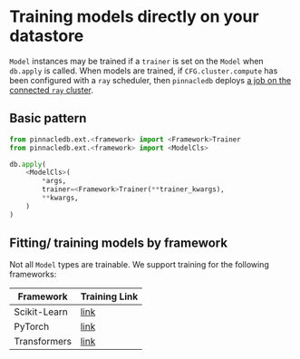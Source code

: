 # Training models directly on your datastore

`Model` instances may be trained if a `trainer` is set on the `Model` when `db.apply` is called.
When models are trained, if `CFG.cluster.compute` has been configured with a `ray` scheduler, then `pinnacledb` deploys [a job on the connected `ray` cluster](../production_features/non_blocking_ray_jobs).

## Basic pattern

```python
from pinnacledb.ext.<framework> import <Framework>Trainer
from pinnacledb.ext.<framework> import <ModelCls>

db.apply(
    <ModelCls>(
        *args, 
        trainer=<Framework>Trainer(**trainer_kwargs),
        **kwargs,
    )
)
```

## Fitting/ training models by framework

Not all `Model` types are trainable. We support training for the following frameworks:

| Framework | Training Link |
| --- | --- |
| Scikit-Learn | [link](../ai_integrations/sklearn#training) |
| PyTorch | [link](../ai_integrations/pytorch#training) |
| Transformers | [link](../ai_integrations/transformers#training) |

<!-- ### Scikit-learn

See [here]

```python
from pinnacledb.ext.sklearn import Estimator
from sklearn.svm import SVC

m = Estimator(SVC(C=0.05))

m.fit(
    X='<input-col>',
    y='<target-col>',
    select=<query>,  # MongoDB, Ibis or SQL query
    db=db,
)
```

### Transformers

```python
from pinnacledb.ext.transformers import Pipeline
from pinnacledb import pinnacle

m = Pipeline(task='sentiment-analysis')

m.fit(
    X='<input-col>',
    y='<target-col>',
    db=db,
    select=<query>,   # MongoDB, Ibis or SQL query
    dataloader_num_workers=4,   # **kwargs are passed to `transformers.TrainingArguments`
)
```

### PyTorch

```python
import torch
from pinnacledb.ext.torch import Module

model = Module(
    'my-classifier',
    preprocess=lambda x: torch.tensor(x),
    object=torch.nn.Linear(64, 512),
    postprocess=lambda x: x.topk(1)[0].item(),
)

model.fit(
    X='<input>',
    db=db,
    select=<query>,  # MongoDB, Ibis or SQL query
    batch_size=100,  # any **kwargs supported by `pinnacledb.ext.torch.TorchTrainerConfiguration`
    num_workers=4,
)
``` -->